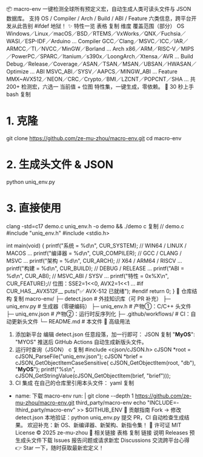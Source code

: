 📦 macro-env
一键检测全球所有预定义宏，自动生成人类可读头文件与 JSON 数据库。
支持 OS / Compiler / Arch / Build / ABI / Feature 六类信息，跨平台开发从此告别 #ifdef 地狱！
✨ 特性一览
表格
复制
维度	覆盖范围（部分）
OS	Windows／Linux／macOS／BSD／RTEMS／VxWorks／QNX／Fuchsia／WASI／ESP-IDF／Arduino …
Compiler	GCC／Clang／MSVC／ICC／IAR／ARMCC／TI／NVCC／MinGW／Borland …
Arch	x86／ARM／RISC-V／MIPS／PowerPC／SPARC／Itanium／s390x／LoongArch／Xtensa／AVR …
Build	Debug／Release／Coverage／ASAN／TSAN／MSAN／UBSAN／HWASAN／Optimize …
ABI	MSVC_ABI／SYSV／AAPCS／MINGW_ABI …
Feature	MMX~AVX512／NEON／CRC／Crypto／BMI／LZCNT／POPCNT／SHA …
共 200+ 检测宏，六选一 当前值 + 位图 特性集，一键生成，零依赖。
🚀 30 秒上手
bash
复制
# 1. 克隆
git clone https://github.com/ze-mu-zhou/macro-env.git
cd macro-env

# 2. 生成头文件 & JSON
python uniq_env.py

# 3. 直接使用
clang -std=c17 demo.c uniq_env.h -o demo && ./demo
c
复制
// demo.c
#include "uniq_env.h"
#include <stdio.h>

int main(void) {
    printf("系统   = %d\n", CUR_SYSTEM);   // WIN64 / LINUX / MACOS ...
    printf("编译器 = %d\n", CUR_COMPILER); // GCC / CLANG / MSVC ...
    printf("架构   = %d\n", CUR_ARCH);     // X64 / ARM64 / RISCV ...
    printf("构建   = %d\n", CUR_BUILD);    // DEBUG / RELEASE ...
    printf("ABI    = %d\n", CUR_ABI);      // MSVC_ABI / SYSV ...
    printf("特性   = 0x%X\n", CUR_FEATURE);// 位图：SSE2=1<<0, AVX2=1<<1 ...
#if CUR_HAS__AVX512F__
    puts("✅ AVX-512 已就绪");
#endif
    return 0;
}
📁 仓库结构
复制
macro-env/
├─ detect.json          # 外挂知识库（可 PR 补充）
├─ uniq_env.py          # 生成器（零硬编码）
├─ uniq_env.h           # 产物①：C/C++ 头文件
├─ uniq_env.json        # 产物②：运行时反序列化
├─ .github/workflows/   # CI：自动更新头文件
└─ README.md            # 本文件
🔧 高级用法
1. 添加新平台
编辑 detect.json 任意段落，加一行即可：
JSON
复制
"__MyOS__": "MYOS"
推送后 GitHub Actions 自动生成新版头文件。
2. 运行时查询（JSON）
c
复制
#include <cjson/cJSON.h>
cJSON *root = cJSON_ParseFile("uniq_env.json");
cJSON *brief = cJSON_GetObjectItemCaseSensitive(
                 cJSON_GetObjectItem(root, "db"), "__MyOS__");
printf("%s\n", cJSON_GetStringValue(cJSON_GetObjectItem(brief, "brief")));
3. CI 集成
在自己的仓库里引用本头文件：
yaml
复制
- name: 下载 macro-env
  run: |
    git clone --depth 1 https://github.com/ze-mu-zhou/macro-env.git third_party/macro-env
    echo "INCLUDE=-Ithird_party/macro-env" >> $GITHUB_ENV
🌱 贡献指南
Fork → 修改 detect.json
本地验证：python uniq_env.py
提交 PR，CI 自动检查生成结果。
欢迎补充：新 OS、新编译器、新架构、新指令集！
📄 许可证
MIT License © 2025 ze-mu-zhou
🧩 相关链接
表格
复制
链接	说明
Releases	预生成头文件下载
Issues	报告问题或请求新宏
Discussions	交流跨平台心得
👉 Star 一下，随时获取最新宏定义！
